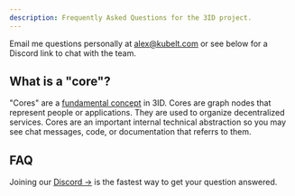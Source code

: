 ```yaml
---
description: Frequently Asked Questions for the 3ID project.
---
```


Email me questions personally at [alex@kubelt.com](mailto:alex@kubelt.com) or see below for a Discord link to chat with the team.

## What is a "core"?

"Cores" are a [fundamental concept](../overview/index.md#cores) in 3ID. Cores
are graph nodes that represent people or applications. They are used to organize
decentralized services. Cores are an important internal technical abstraction so
you may see chat messages, code, or documentation that referrs to them.

## FAQ

Joining our [Discord →](https://discord.gg/UgwAsJf6C5) is the fastest way to get your question answered.
